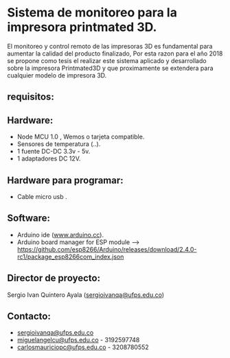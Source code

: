 Sistema de monitoreo para la impresora printmated 3D.
==========

El monitoreo y control remoto de las impresoras 3D es fundamental para aumentar la calidad del producto finalizado,
Por esta razon para el año 2018 se propone como tesis el realizar este sistema aplicado y desarrollado sobre la impresora
Printmated3D y que proximamente se extendera para cualquier modelo de impresora 3D.


requisitos:
--------------------


Hardware:
--------------------

+ Node MCU 1.0 , Wemos o tarjeta compatible.
+ Sensores de temperatura (..).
+ 1 fuente DC-DC  3.3v - 5v.
+ 1 adaptadores DC 12V.

Hardware para programar:
--------------------

+ Cable micro usb .


Software:
--------------------

+ Arduino ide (www.arduino.cc).
+ Arduino board manager for ESP module --> https://github.com/esp8266/Arduino/releases/download/2.4.0-rc1/package_esp8266com_index.json

Director de proyecto:
--------------------

Sergio Ivan Quintero Ayala (sergioivanqa@ufps.edu.co)

Contacto:
--------------------

+ sergioivanqa@ufps.edu.co
+ miguelangelcu@ufps.edu.co - 3192597748
+ carlosmauriciopc@ufps.edu.co - 3208780552

